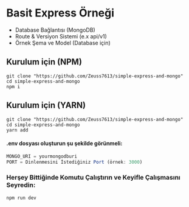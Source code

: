 # Basit Express Örneği

- Database Bağlantısı (MongoDB)
- Route & Versiyon Sistemi (e.x api/v1)
- Örnek Şema ve Model (Database için)
## Kurulum için (NPM)

```shell
git clone "https://github.com/Zeuss7613/simple-express-and-mongo"
cd simple-express-and-mongo
npm i
```

## Kurulum için (YARN)

```shell
git clone "https://github.com/Zeuss7613/simple-express-and-mongo"
cd simple-express-and-mongo
yarn add
```

#### .env dosyası oluşturun şu şekilde görünmeli:

```js
MONGO_URI = yourmongodburi
PORT = Dinlenmesini İstediğiniz Port (örnek: 3000)
```

### Herşey Bittiğinde Komutu Çalıştırın ve Keyifle Çalışmasını Seyredin:

```
npm run dev
```
